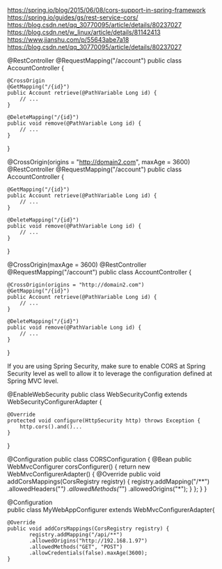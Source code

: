 https://spring.io/blog/2015/06/08/cors-support-in-spring-framework
https://spring.io/guides/gs/rest-service-cors/
https://blog.csdn.net/qq_30770095/article/details/80237027
https://blog.csdn.net/w_linux/article/details/81142413
https://www.jianshu.com/p/55643abe7a18
https://blog.csdn.net/qq_30770095/article/details/80237027

@RestController
@RequestMapping("/account")
public class AccountController {

	@CrossOrigin
	@GetMapping("/{id}")
	public Account retrieve(@PathVariable Long id) {
		// ...
	}

	@DeleteMapping("/{id}")
	public void remove(@PathVariable Long id) {
		// ...
	}
}

@CrossOrigin(origins = "http://domain2.com", maxAge = 3600)
@RestController
@RequestMapping("/account")
public class AccountController {

	@GetMapping("/{id}")
	public Account retrieve(@PathVariable Long id) {
		// ...
	}

	@DeleteMapping("/{id}")
	public void remove(@PathVariable Long id) {
		// ...
	}
}

@CrossOrigin(maxAge = 3600)
@RestController
@RequestMapping("/account")
public class AccountController {

	@CrossOrigin(origins = "http://domain2.com")
	@GetMapping("/{id}")
	public Account retrieve(@PathVariable Long id) {
		// ...
	}

	@DeleteMapping("/{id}")
	public void remove(@PathVariable Long id) {
		// ...
	}
}

If you are using Spring Security, make sure to enable CORS at Spring Security level as well to allow it to leverage the configuration defined at Spring MVC level.

@EnableWebSecurity
public class WebSecurityConfig extends WebSecurityConfigurerAdapter {

	@Override
	protected void configure(HttpSecurity http) throws Exception {
		http.cors().and()...
	}
}



@Configuration
public class CORSConfiguration {
    @Bean
    public WebMvcConfigurer corsConfigurer() {
        return new WebMvcConfigurerAdapter() {
            @Override
            public void addCorsMappings(CorsRegistry registry) {
                registry.addMapping("/**")
                        .allowedHeaders("*")
                        .allowedMethods("*")
                        .allowedOrigins("*");
            }
        };
    }
}

@Configuration  
public class MyWebAppConfigurer extends WebMvcConfigurerAdapter{  
  
    @Override  
    public void addCorsMappings(CorsRegistry registry) {  
           registry.addMapping("/api/**")  
           .allowedOrigins("http://192.168.1.97")  
           .allowedMethods("GET", "POST")  
           .allowCredentials(false).maxAge(3600);  
    }





